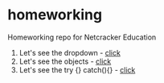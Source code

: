 # homeworking
Homeworking repo for Netcracker Education

<ol>
    <li>Let's see the dropdown - <a href="https://aggrezzorhsdj.github.io/homeworking/dropdown/">click</a></li>
    <li>Let's see the objects - <a href="https://aggrezzorhsdj.github.io/homeworking/objects/index.html">click</a></li>
    <li>Let's see the try {} catch(){} - <a href="https://aggrezzorhsdj.github.io/homeworking/trycatch/index.html">click</a></li>
</ol>
